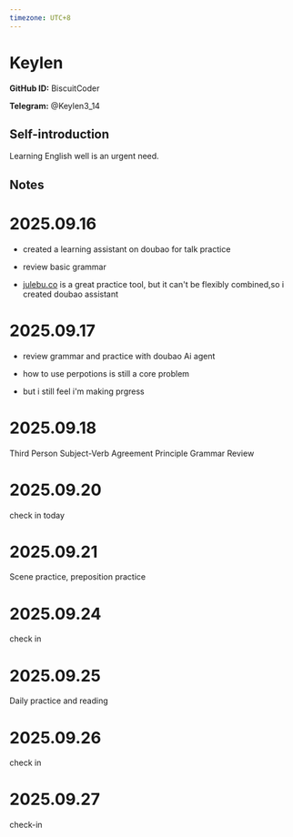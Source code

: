 ```yaml
---
timezone: UTC+8
---
```


# Keylen

**GitHub ID:** BiscuitCoder

**Telegram:** @Keylen3_14

## Self-introduction

Learning English well is an urgent need.

## Notes
<!-- Content_START -->
# 2025.09.16
<!-- DAILY_CHECKIN_2025-09-16_START -->
-   created a learning assistant on doubao for talk practice
    
-   review basic grammar
    
-   [julebu.co](http://julebu.co) is a great practice tool, but it can't be flexibly combined,so i created doubao assistant
<!-- DAILY_CHECKIN_2025-09-16_END -->


# 2025.09.17
<!-- DAILY_CHECKIN_2025-09-17_START -->
-   review grammar and practice with doubao Ai agent
    
-   how to use perpotions is still a core problem
    
-   but i still feel i'm making prgress
<!-- DAILY_CHECKIN_2025-09-17_END -->


# 2025.09.18
<!-- DAILY_CHECKIN_2025-09-18_START -->
Third Person Subject-Verb Agreement Principle Grammar Review
<!-- DAILY_CHECKIN_2025-09-18_END -->


# 2025.09.20
<!-- DAILY_CHECKIN_2025-09-20_START -->
check in today
<!-- DAILY_CHECKIN_2025-09-20_END -->


# 2025.09.21
<!-- DAILY_CHECKIN_2025-09-21_START -->
Scene practice, preposition practice
<!-- DAILY_CHECKIN_2025-09-21_END -->


# 2025.09.24
<!-- DAILY_CHECKIN_2025-09-24_START -->
check in
<!-- DAILY_CHECKIN_2025-09-24_END -->


# 2025.09.25
<!-- DAILY_CHECKIN_2025-09-25_START -->
Daily practice and reading
<!-- DAILY_CHECKIN_2025-09-25_END -->


# 2025.09.26
<!-- DAILY_CHECKIN_2025-09-26_START -->
check in
<!-- DAILY_CHECKIN_2025-09-26_END -->


# 2025.09.27
<!-- DAILY_CHECKIN_2025-09-27_START -->
check-in
<!-- DAILY_CHECKIN_2025-09-27_END -->
<!-- Content_END -->
